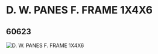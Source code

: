 # D. W. PANES F. FRAME 1X4X6
## 60623
![D. W. PANES F. FRAME 1X4X6](https://lc-www-live-s.legocdn.com/media/bricks/5/2/4521208.jpg)